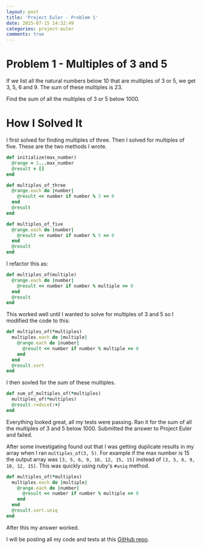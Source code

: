 ```yaml
---
layout: post
title: 'Project Euler - Problem 1'
date: 2015-07-15 14:32:49
categories: project-euler
comments: true
---
```

# Problem 1 - Multiples of 3 and 5

If we list all the natural numbers below 10 that are multiples of 3 or 5, we get 3, 5, 6 and 9. The sum of these multiples is 23.

Find the sum of all the multiples of 3 or 5 below 1000.

# How I Solved It

I first solved for finding multiples of three. Then I solved for multiples of five. These are the two methods I wrote.

```ruby
def initialize(max_number)
  @range = 1...max_number
  @result = []
end

def multiples_of_three
  @range.each do |number|
    @result << number if number % 3 == 0
  end
  @result
end

def multiples_of_five
  @range.each do |number|
    @result << number if number % 5 == 0
  end
  @result
end
```

I refactor this as:

```ruby
def multiples_of(multiple)
  @range.each do |number|
    @result << number if number % multiple == 0
  end
  @result
end
```

This worked well until I wanted to solve for multiples of 3 and 5 so I modified the code to this:

```ruby
def multiples_of(*multiples)
  multiples.each do |multiple|
    @range.each do |number|
      @result << number if number % multiple == 0
    end
  end
  @result.sort
end
```

I then sovled for the sum of these multiples.

```ruby
def sum_of_multiples_of(*multiples)
  multiples_of(*multiples)
  @result.reduce(:+)
end
```

Everything looked great, all my tests were passing. Ran it for the sum of all the multiples of 3 and 5 below 1000. Submitted the answer to Project Euler and failed.

After some investigating found out that I was getting duplicate results in my array when I ran `multiples_of(3, 5)`. For example if the max number is 15 the output array was `[3, 5, 6, 9, 10, 12, 15, 15]` instead of `[3, 5, 6, 9, 10, 12, 15]`. This was quickly using ruby's `#uniq` method.

```ruby
def multiples_of(*multiples)
  multiples.each do |multiple|
    @range.each do |number|
      @result << number if number % multiple == 0
    end
  end
  @result.sort.uniq
end
```

After this my answer worked.

I will be posting all my code and tests at this [GitHub repo][gh-pe].

[gh-pe]:https://github.com/mlongerich/project_euler
